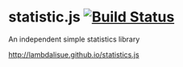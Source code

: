 # statistic.js [![Build Status](https://travis-ci.org/lambdalisue/statistics.js.svg)](https://travis-ci.org/lambdalisue/statistics.js)

An independent simple statistics library

http://lambdalisue.github.io/statistics.js
